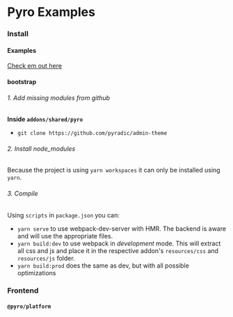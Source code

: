 # Pyro Examples

### Install

#### Examples
[Check em out here](addons/shared/examples)

#### bootstrap

###### 1. Add missing modules from github
**Inside `addons/shared/pyro`**
- `git clone https://github.com/pyradic/admin-theme`



###### 2. Install node_modules
Because the project is using `yarn workspaces` it can only be installed using `yarn`.


###### 3. Compile
Using `scripts` in `package.json` you can:
- `yarn serve` to use webpack-dev-server with HMR. The backend is aware and will use the appropriate files.
- `yarn build:dev` to use webpack in _development_ mode. This will extract all css and js and place it in the respective addon's `resources/css` and `resources/js` folder.
- `yarn build:prod` does the same as dev, but with all possible optimizations




### Frontend

#### `@pyro/platform`